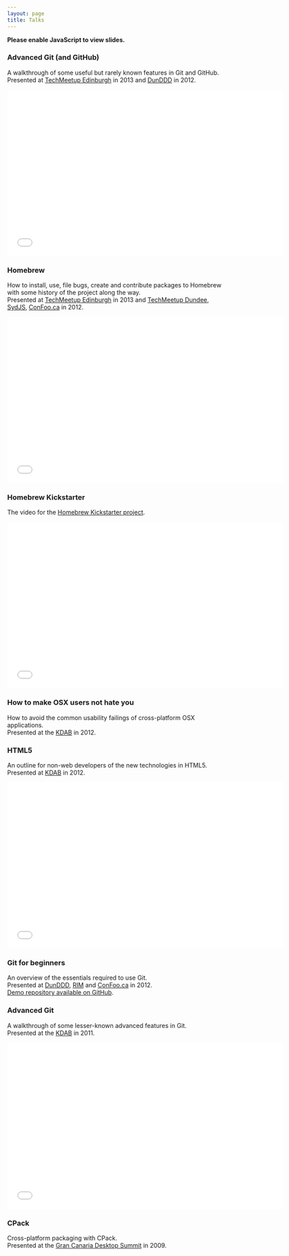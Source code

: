 ```yaml
---
layout: page
title: Talks
---
```

<noscript>**Please enable JavaScript to view slides.**</noscript>

### Advanced Git (and GitHub)
A walkthrough of some useful but rarely known features in Git and GitHub.<br>
Presented at [TechMeetup Edinburgh](http://techmeetup.co.uk/) in 2013 and [DunDDD](http://dun.dddscotland.co.uk/) in 2012.
<iframe width="640" height="385" src="//www.youtube.com/embed/c6rFzbZa6x0" frameborder="0" allowfullscreen></iframe><br>
<script async class="speakerdeck-embed" data-id="5ced99801a3301309a9f1231381a9bc7" data-ratio="1.33333333333333" src="//speakerdeck.com/assets/embed.js"></script>

### Homebrew
How to install, use, file bugs, create and contribute packages to Homebrew with some history of the project along the way.<br>
Presented at [TechMeetup Edinburgh](http://techmeetup.co.uk/) in 2013 and [TechMeetup Dundee](http://techdundee.eventbrite.co.uk/), [SydJS](http://www.sydjs.com), [ConFoo.ca](http://confoo.ca) in 2012.<br>
<iframe width="640" height="385" src="//www.youtube.com/embed/VSLNrap-gY4" frameborder="0" allowfullscreen></iframe><br>
<script async class="speakerdeck-embed" data-id="4f5121f68a37d6001f001693" data-ratio="1.3333333333333333" src="//speakerdeck.com/assets/embed.js"></script>

### Homebrew Kickstarter
The video for the [Homebrew Kickstarter project](http://www.kickstarter.com/projects/homebrew/brew-test-bot).
<iframe width="640" height="385" src="//www.youtube.com/embed/5T3HiO8gqyQ" frameborder="0" allowfullscreen></iframe>

### How to make OSX users not hate you
How to avoid the common usability failings of cross-platform OSX applications.<br>
Presented at the [KDAB](http://www.kdab.com) in 2012.<br>
<script async class="speakerdeck-embed" data-id="4fcdd9442e3678001f010cff" data-ratio="1.7777777777777777" src="//speakerdeck.com/assets/embed.js"></script>

### HTML5
An outline for non-web developers of the new technologies in HTML5.<br>
Presented at [KDAB](http://www.kdab.com) in 2012.<br>
<iframe width="640" height="385" src="//www.youtube.com/embed/WNfhVKNbZHo" frameborder="0" allowfullscreen></iframe><br>
<script async class="speakerdeck-embed" data-id="4fcdd8f02e36780022010add" data-ratio="1.7777777777777777" src="//speakerdeck.com/assets/embed.js"></script>

### Git for beginners
An overview of the essentials required to use Git.<br>
Presented at [DunDDD](http://dun.dddscotland.co.uk/), [RIM](http://www.rim.com) and [ConFoo.ca](http://confoo.ca) in 2012.<br>
[Demo repository available on GitHub](https://github.com/mikemcquaid/GitForBeginnersDemo).<br>
<script async class="speakerdeck-embed" data-id="4f4e54e3f120e9001f01da56" data-ratio="1.3333333333333333" src="//speakerdeck.com/assets/embed.js"></script>

### Advanced Git
A walkthrough of some lesser-known advanced features in Git.<br>
Presented at the [KDAB](http://www.kdab.com) in 2011.<br>
<iframe width="640" height="385" src="//www.youtube.com/embed/UwPO0MwOC8k" frameborder="0" allowfullscreen></iframe><br>
<script async class="speakerdeck-embed" data-id="4f4e51c73f09700022014d32" data-ratio="1.3333333333333333" src="//speakerdeck.com/assets/embed.js"></script>

### CPack
Cross-platform packaging with CPack.<br>
Presented at the [Gran Canaria Desktop Summit](http://www.grancanariadesktopsummit.org) in 2009.<br>
<script async class="speakerdeck-embed" data-id="4f4e50713f09700022014b63" data-ratio="1.3333333333333333" src="//speakerdeck.com/assets/embed.js"></script>
